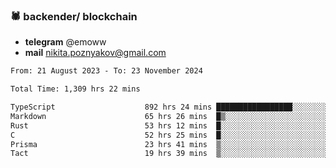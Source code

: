 ### 🕷 backender/ blockchain
- **telegram** @emoww
- **mail** nikita.poznyakov@gmail.com

<!--START_SECTION:waka-->

```txt
From: 21 August 2023 - To: 23 November 2024

Total Time: 1,309 hrs 22 mins

TypeScript                    892 hrs 24 mins █████████████████░░░░░░░░   67.91 %
Markdown                      65 hrs 26 mins  █▒░░░░░░░░░░░░░░░░░░░░░░░   04.98 %
Rust                          53 hrs 12 mins  █░░░░░░░░░░░░░░░░░░░░░░░░   04.05 %
C                             52 hrs 25 mins  █░░░░░░░░░░░░░░░░░░░░░░░░   03.99 %
Prisma                        23 hrs 41 mins  ▒░░░░░░░░░░░░░░░░░░░░░░░░   01.80 %
Tact                          19 hrs 39 mins  ▒░░░░░░░░░░░░░░░░░░░░░░░░   01.50 %
```

<!--END_SECTION:waka-->




